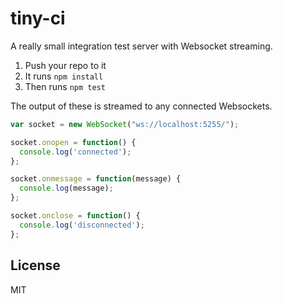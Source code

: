 # tiny-ci

A really small integration test server with Websocket streaming.

1. Push your repo to it
2. It runs `npm install`
3. Then runs `npm test`

The output of these is streamed to any connected Websockets.

```javascript
var socket = new WebSocket("ws://localhost:5255/");

socket.onopen = function() {
  console.log('connected');
};

socket.onmessage = function(message) {
  console.log(message);
};

socket.onclose = function() {
  console.log('disconnected');
};
```

## License

MIT